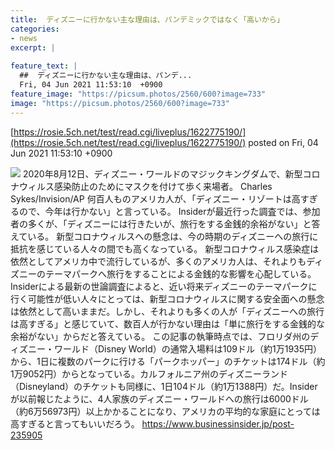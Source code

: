 ```yaml
---
title:  ディズニーに行かない主な理由は、パンデミックではなく「高いから」  
categories:
- news
excerpt: |
  
feature_text: |
  ##  ディズニーに行かない主な理由は、パンデ...
  Fri, 04 Jun 2021 11:53:10  +0900
feature_image: "https://picsum.photos/2560/600?image=733"
image: "https://picsum.photos/2560/600?image=733"
---
```


[https://rosie.5ch.net/test/read.cgi/liveplus/1622775190/](https://rosie.5ch.net/test/read.cgi/liveplus/1622775190/)
posted on Fri, 04 Jun 2021 11:53:10  +0900

<!--more-->

![](https://assets.media-platform.com/bi/dist/images/2021/06/02/60687ea8a7d803001963ea34-w640.jpg) 2020年8月12日、ディズニー・ワールドのマジックキングダムで、新型コロナウィルス感染防止のためにマスクを付けて歩く来場者。 Charles Sykes/Invision/AP 何百人ものアメリカ人が、「ディズニー・リゾートは高すぎるので、今年は行かない」と言っている。 Insiderが最近行った調査では、参加者の多くが、「ディズニーには行きたいが、旅行をする金銭的余裕がない」と答えている。 新型コロナウィルスへの懸念は、今の時期のディズニーへの旅行に抵抗を感じている人々の間でも高くなっている。 新型コロナウィルス感染症は依然としてアメリカ中で流行しているが、多くのアメリカ人は、それよりもディズニーのテーマパークへ旅行をすることによる金銭的な影響を心配している。 Insiderによる最新の世論調査によると、近い将来ディズニーのテーマパークに行く可能性が低い人々にとっては、新型コロナウィルスに関する安全面への懸念は依然として高いままだ。しかし、それよりも多くの人が「ディズニーへの旅行は高すぎる」と感じていて、数百人が行かない理由は「単に旅行をする金銭的な余裕がない」からだと答えている。 この記事の執筆時点では、フロリダ州のディズニー・ワールド（Disney World）の通常入場料は109ドル（約1万1935円）から、1日に複数のパークに行ける「パークホッパー」のチケットは174ドル（約1万9052円）からとなっている。カルフォルニア州のディズニーランド（Disneyland）のチケットも同様に、1日104ドル（約1万1388円）だ。Insiderが以前報じたように、4人家族のディズニー・ワールドへの旅行は6000ドル（約6万56973円）以上かかることになり、アメリカの平均的な家庭にとっては高すぎると言ってもいいだろう。 https://www.businessinsider.jp/post-235905
